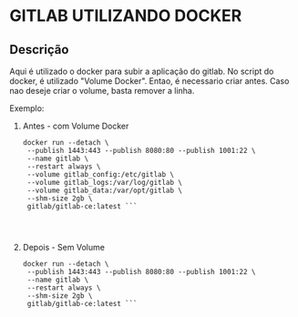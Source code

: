 
# GITLAB UTILIZANDO DOCKER

## Descrição

Aqui é utilizado o docker para subir a aplicação do gitlab.
No script do docker, é utilizado "Volume Docker". Entao, é necessario criar antes.
Caso nao deseje criar o volume, basta remover a linha.

Exemplo: 
  1. Antes - com Volume Docker

     ``` 
     docker run --detach \
      --publish 1443:443 --publish 8080:80 --publish 1001:22 \
      --name gitlab \
      --restart always \
      --volume gitlab_config:/etc/gitlab \
      --volume gitlab_logs:/var/log/gitlab \
      --volume gitlab_data:/var/opt/gitlab \
      --shm-size 2gb \
      gitlab/gitlab-ce:latest ```

  
  
  2. Depois - Sem Volume


     ```
     docker run --detach \
      --publish 1443:443 --publish 8080:80 --publish 1001:22 \
      --name gitlab \
      --restart always \
      --shm-size 2gb \
      gitlab/gitlab-ce:latest ```

